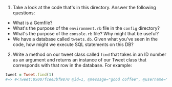 1. Take a look at the code that's in this directory. Answer the following questions:
  * What is a Gemfile?
  * What's the purpose of the `environment.rb` file in the `config` directory?
  * What's the purpose of the `console.rb` file? Why might that be useful?
  * We have a database called `tweets.db`. Given what you've seen in the code, how might we execute SQL statements on this DB?

2. Write a method on our tweet class called `find` that takes in an ID number as an argument and returns an instance of our Tweet class that corresponds with that row in the database.
For example:

```ruby
tweet = Tweet.find(1)
#=> #<Tweet:0x007fcee3bf9870 @id=1, @message="good coffee", @username="coffeedad">
```
